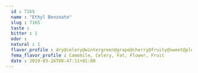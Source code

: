```yaml
---
  id : 7165
  name : "Ethyl Benzoate"
  slug : 7165
  taste : 
  bitter : 1
  odor : 
  natural : 1
  flavor_profile : dry@celery@wintergreen@grape@cherry@fruity@sweet@plum@anise@musty@camomile@balsam@strawberry@fruit@minty@berry@cranberry@raspberry@bitter@banana@flower
  fema_flavor_profile : Camomile, Celery, Fat, Flower, Fruit
  date : 2019-03-26T08:47:11+01:00
---
```



